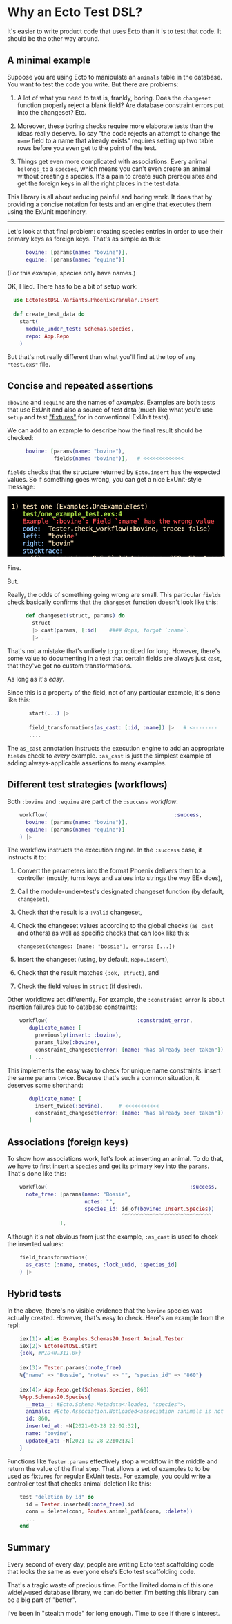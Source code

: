 # Why an Ecto Test DSL?

It's easier to write product code that uses Ecto than it is to test that
code. It should be the other way around.

## A minimal example

Suppose you are using Ecto to manipulate an `animals` table in the
database. You want to test the code you write. But there are
problems:

1. A lot of what you need to test is, frankly, boring. Does the
   `changeset` function properly reject a blank field? Are database
   constraint errors put into the changeset? Etc.
   
2. Moreover, these boring checks require more elaborate tests than the
   ideas really deserve. To say "the code rejects an attempt to change the `name` field
   to a name that already exists" requires setting up two
   table rows before you even get to the point of the test.
   
3. Things get even more complicated with associations. Every animal
   `belongs_to` a `species`, which means you can't even create an
   animal without creating a species. It's a pain to create such
   prerequisites and get the foreign keys in all the right places in
   the test data.
   
This library is all about reducing painful and boring work. It does
that by providing a concise notation for tests and an engine that
executes them using the ExUnit machinery. 

---------

Let's look at that final problem: creating species entries in order to
use their primary keys as foreign keys. That's as simple as this:


```elixir
      bovine: [params(name: "bovine")],
      equine: [params(name: "equine")]
```

(For this example, species only have names.)

OK, I lied. There has to be a bit of setup work:

```elixir
  use EctoTestDSL.Variants.PhoenixGranular.Insert

  def create_test_data do 
    start(
      module_under_test: Schemas.Species,
      repo: App.Repo
    )
```

But that's not really different than what you'll find at the top of
any `"test.exs"` file.

## Concise and repeated assertions

`:bovine` and `:equine` are the names of *examples*. Examples are both
tests that use ExUnit and also a source of test data (much like what
you'd use `setup` and test
["fixtures"](https://en.wikipedia.org/wiki/Test_fixture#Software) for
in conventional ExUnit tests).

We can add to an example to describe how the final result should be
checked:

```elixir
      bovine: [params(name: "bovine"),
               fields(name: "bovine")],   # <<<<<<<<<<<<<
```

`fields` checks that the structure returned by `Ecto.insert` has the
expected values. So if something goes wrong, you can get a nice ExUnit-style message:

![](pics/exunit-error.png)

Fine. 

But.

Really, the odds of something going wrong are small. This particular
`fields` check basically confirms that the `changeset` function
doesn't look like this:

```elixir
      def changeset(struct, params) do 
        struct
        |> cast(params, [:id]    #### Oops, forgot `:name`.
        |> ...
```

That's not a mistake that's unlikely to go noticed for long. However,
there's some value to documenting in a test that certain fields are
always just `cast`, that they've got no custom transformations.

As long as it's *easy*.

Since this is a property of the field, not of any particular example,
it's done like this:
   
```elixir
       start(...) |> 
       
       field_transformations(as_cast: [:id, :name]) |>   # <--------
       ....
```
   

The `as_cast` annotation instructs the execution engine to add an
appropriate `fields` check to *every* example. `:as_cast` is just the
simplest example of adding always-applicable assertions to many
examples.

## Different test strategies (workflows)

Both `:bovine` and `:equine` are part of the `:success`
*workflow*:

```elixir
    workflow(                                         :success,
      bovine: [params(name: "bovine")],
      equine: [params(name: "equine")]
    ) |> 
```

The workflow instructs the execution engine. In the `:success` case, it instructs it to:

1. Convert the parameters into the format Phoenix delivers them to a
   controller (mostly, turns keys and values into strings the
   way EEx does), 
   
2. Call the module-under-test's designated changeset function (by default, `changeset`), 

3. Check that the result is a `:valid` changeset, 

4. Check the changeset values according to the global checks
   (`as_cast` and others) as well as specific checks that can look
   like this:
   
       changeset(changes: [name: "bossie"], errors: [...])
       
5. Insert the changeset (using, by default, `Repo.insert`),

6. Check that the result matches `{:ok, struct}`, and

7. Check the field values in `struct` (if desired).

Other workflows act differently. For example, the `:constraint_error`
is about insertion failures due to database constraints:


```elixir
    workflow(                             :constraint_error,
       duplicate_name: [
         previously(insert: :bovine),
         params_like(:bovine),
         constraint_changeset(error: [name: "has already been taken"])
       ] ...
```

This implements the easy way to check for unique name constraints:
insert the same params twice. Because that's such a common situation,
it deserves some shorthand:

```elixir
       duplicate_name: [
         insert_twice(:bovine),     # <<<<<<<<<<<
         constraint_changeset(error: [name: "has already been taken"])
       ]
```

## Associations (foreign keys)

To show how associations work, let's look at inserting an animal. To
do that, we have to first insert a `Species` and get its primary key
into the `params`. That's done like this:

```elixir
    workflow(                                              :success,
      note_free: [params(name: "Bossie",
                         notes: "",
                         species_id: id_of(bovine: Insert.Species))
                                     ^^^^^^^^^^^^^^^^^^^^^^^^^^^^^
                 ],
```

Although it's not obvious from just the example, `:as_cast` is used to
check the inserted values:
                 
```elixir
    field_transformations(
      as_cast: [:name, :notes, :lock_uuid, :species_id]
    ) |>
```

## Hybrid tests

In the above, there's no visible evidence that the `bovine` species was actually
created. However, that's easy to check. Here's an example from the repl:

```elixir
    iex(1)> alias Examples.Schemas20.Insert.Animal.Tester
    iex(2)> EctoTestDSL.start
    {:ok, #PID<0.311.0>}
    
    iex(3)> Tester.params(:note_free)
    %{"name" => "Bossie", "notes" => "", "species_id" => "860"}
    
    iex(4)> App.Repo.get(Schemas.Species, 860)
    %App.Schemas20.Species{
      __meta__: #Ecto.Schema.Metadata<:loaded, "species">,
      animals: #Ecto.Association.NotLoaded<association :animals is not loaded>,
      id: 860,
      inserted_at: ~N[2021-02-28 22:02:32],
      name: "bovine",
      updated_at: ~N[2021-02-28 22:02:32]
    }
```

Functions like `Tester.params` effectively stop a workflow in the
middle and return the value of the final step. That allows a set of
examples to to be used as fixtures for regular ExUnit tests. For
example, you could write a controller test that checks animal deletion
like this:


```elixir
    test "deletion by id" do 
      id = Tester.inserted(:note_free).id
      conn = delete(conn, Routes.animal_path(conn, :delete))
      ...
    end
```

## Summary

Every second of every day, people are writing Ecto test scaffolding code
that looks the same as everyone else's Ecto test scaffolding code.

That's a tragic waste of precious time. For the limited domain of
this one widely-used database library, we can do better. I'm betting this
library can be a big part of "better".

I've been in "stealth mode" for long enough. Time to see if there's interest.
